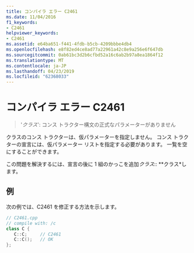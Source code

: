 ```yaml
---
title: コンパイラ エラー C2461
ms.date: 11/04/2016
f1_keywords:
- C2461
helpviewer_keywords:
- C2461
ms.assetid: e64ba651-f441-4fdb-b5cb-4209bbbe4db4
ms.openlocfilehash: e8f82ed4ce8ad77a22961a42c8e9a256e6f647db
ms.sourcegitcommit: 0ab61bc3d2b6cfbd52a16c6ab2b97a8ea1864f12
ms.translationtype: MT
ms.contentlocale: ja-JP
ms.lasthandoff: 04/23/2019
ms.locfileid: "62368033"
---
```

# <a name="compiler-error-c2461"></a>コンパイラ エラー C2461

> '*クラス*': コンス トラクター構文の正式なパラメーターがありません

クラスのコンス トラクターは、仮パラメーターを指定しません。 コンス トラクターの宣言には、仮パラメーター リストを指定する必要があります。 一覧を空にすることができます。

この問題を解決するには、宣言の後に 1 組のかっこを追加*クラス*:: **クラス*します。

## <a name="example"></a>例

次の例では、C2461 を修正する方法を示します。

```cpp
// C2461.cpp
// compile with: /c
class C {
   C::C;     // C2461
   C::C();   // OK
};
```